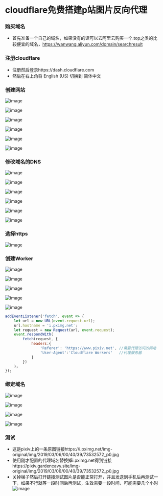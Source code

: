 # cloudflare免费搭建p站图片反向代理

### 购买域名
* 首先准备一个自己的域名，如果没有的话可以去阿里云购买一个.top之类的比较便宜的域名，https://wanwang.aliyun.com/domain/searchresult

### 注册cloudflare
* 注册然后登录https://dash.cloudflare.com
* 然后在右上角将 English (US) 切换到 简体中文

### 创建网站
![image](https://user-images.githubusercontent.com/89188316/196925024-36ae2507-d93e-4b41-b866-4d488f8562f2.png)

![image](https://user-images.githubusercontent.com/89188316/196925319-d8444f63-4366-42d4-b4ff-fc8596241b27.png)

![image](https://user-images.githubusercontent.com/89188316/196925535-e16a82cb-3434-4483-b693-068754b3115b.png)

![image](https://user-images.githubusercontent.com/89188316/196927461-08de7d53-5457-468c-9434-9f36fb238529.png)

![image](https://user-images.githubusercontent.com/89188316/196928234-9e264520-2098-4103-acbb-290f711c5f61.png)

![image](https://user-images.githubusercontent.com/89188316/196928397-6f60081a-1c39-42b0-8e4b-5e093e05fa5d.png)

### 修改域名的DNS
![image](https://user-images.githubusercontent.com/89188316/196930014-ef283178-13a9-409c-9376-6ba8cd537c03.png)

![image](https://user-images.githubusercontent.com/89188316/196930240-3f826c25-e093-4640-ad7c-11557ad5f84a.png)

![image](https://user-images.githubusercontent.com/89188316/196931439-52751076-74ff-47b0-ac3d-6795482850c0.png)

![image](https://user-images.githubusercontent.com/89188316/196931830-7c576758-120d-4fe5-bfda-20107d988f0e.png)

![image](https://user-images.githubusercontent.com/89188316/196932086-ecaa0e50-a510-4a37-b164-b3fdfeb00152.png)

![image](https://user-images.githubusercontent.com/89188316/196932566-e0b31824-fa37-444c-87bc-f31ef565667f.png)

### 选择https
![image](https://user-images.githubusercontent.com/89188316/196932907-4e8d0fa2-923c-4eef-8d65-7d88966c2104.png)

### 创建Worker
![image](https://user-images.githubusercontent.com/89188316/197002724-b6e47bab-7419-4504-bcee-e5f258503e4e.png)

![image](https://user-images.githubusercontent.com/89188316/197003418-4a1decc3-cf8b-48c6-8263-3303753b7d46.png)

![image](https://user-images.githubusercontent.com/89188316/197003827-80f401c7-18ee-40c7-858c-2dd232828745.png)

![image](https://user-images.githubusercontent.com/89188316/197004127-33500081-c969-4461-9df0-39c700cda81f.png)

![image](https://user-images.githubusercontent.com/89188316/197004638-bdf7b4fa-41f1-4b6d-ba02-8a758accd4ad.png)

```js
addEventListener('fetch', event => {
    let url = new URL(event.request.url);
    url.hostname = 'i.pximg.net';   
    let request = new Request(url, event.request);
    event.respondWith(
        fetch(request, {
            headers:{
                'Referer': 'https://www.pixiv.net', //需要代理访问的网站
                'User-Agent':'Cloudflare Workers'   //代理服务器
            }
        })
    );
});
```

### 绑定域名
![image](https://user-images.githubusercontent.com/89188316/197005332-6ee4dd74-c044-40a7-9d37-57fa79a9be9c.png)

![image](https://user-images.githubusercontent.com/89188316/197005511-8409ff0a-b07d-4fab-aa4b-a2f13389b105.png)

![image](https://user-images.githubusercontent.com/89188316/197006789-2de916db-6155-4e43-bc27-b479177915a0.png)

![image](https://user-images.githubusercontent.com/89188316/197007874-ea036065-a833-4f97-b98b-29b8784132a7.png)


### 测试
* 这是pixiv上的一条原图链接https://i.pximg.net/img-original/img/2019/03/06/00/40/39/73532572_p0.jpg
* 使用刚才配置的代理域名替换掉i.pximg.net得到链接https://pixiv.gardencavy.site/img-original/img/2019/03/06/00/40/39/73532572_p0.jpg
* 关掉梯子然后打开链接测试图片是否能正常打开，并且发送到手机后再测试一下，如果不行就等一段时间后再测试，生效需要一段时间，可能需要几个小时
![image](https://user-images.githubusercontent.com/89188316/197010554-f110f621-a20e-4955-a439-370efacc8edc.png)


